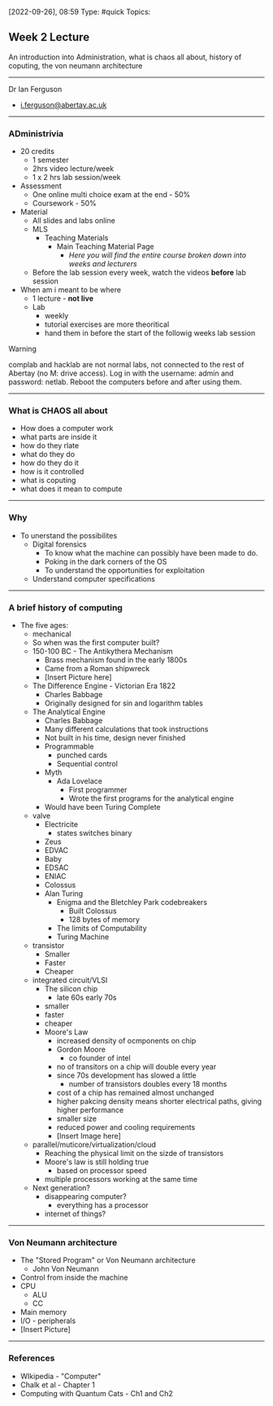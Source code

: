 [2022-09-26], 08:59
Type: #quick
Topics: 

## Week 2 Lecture

An introduction into Administration, what is chaos all about, history of coputing, the von neumann architecture

---

Dr Ian Ferguson
- i.ferguson@abertay.ac.uk

___

### ADministrivia
- 20 credits
	- 1 semester
	- 2hrs video lecture/week
	- 1 x 2 hrs lab session/week
- Assessment
	- One online multi choice exam at the end - 50%
	- Coursework - 50%
- Material
	- All slides and labs online
	- MLS
		- Teaching Materials
			- Main Teaching Material Page
				- *Here you will find the entire course broken down into weeks and lecturers*
	- Before the lab session every week, watch the videos **before** lab session
- When am i meant to be where
	- 1 lecture - **not live**
	- Lab
		- weekly
		- tutorial exercises are more theoritical
		- hand them in before the start of the followig weeks lab session

>[!WARNING]
>complab and hacklab are not normal labs, not connected to the rest of Abertay (no M: drive access). Log in with the username: admin and password: netlab. Reboot the computers before and after using them.

___

### What is CHAOS all about
- How does a computer work
- what parts are inside it
- how do they rlate
- what do they do
- how do they do it
- how is it controlled
- what is coputing
- what does it mean to compute

___

### Why

- To unerstand the possibilites
	- Digital forensics
		- To know what the machine can possibly have been made to do.
		- Poking in the dark corners of the OS
		- To understand the opportunities for exploitation
	- Understand computer specifications

---

### A brief history of computing
- The five ages:
	- mechanical
	- So when was the first computer built?
	- 150-100 BC - The Antikythera Mechanism
		- Brass mechanism found in the early 1800s
		- Came from a Roman shipwreck
		- \[Insert Picture here\]
	- The Difference Engine - Victorian Era 1822
		- Charles Babbage
		- Originally designed for sin and logarithm tables
	- The Analytical Engine
		- Charles Babbage
		- Many different calculations that took instructions
		- Not built in his time, design never finished
		- Programmable
			- punched cards
			- Sequential control
		- Myth
			- Ada Lovelace
				- First programmer
				- Wrote the first programs for the analytical engine
		- Would have been Turing Complete
	- valve
		- Electricite
			- states switches binary
		- Zeus
		- EDVAC
		- Baby
		- EDSAC
		- ENIAC
		- Colossus
		- Alan Turing
			- Enigma and the Bletchley Park codebreakers
				- Built Colossus
				- 128 bytes of memory
			- The limits of Computability
			- Turing Machine
	- transistor
		- Smaller
		- Faster
		- Cheaper
	- integrated circuit/VLSI
		- The silicon chip
			- late 60s early 70s
		- smaller
		- faster
		- cheaper
		- Moore's Law
			- increased density of ocmponents on chip
			- Gordon Moore
				- co founder of intel
			- no of transitors on a chip will double every year
			- since 70s development has slowed a little
				- number of transistors doubles every 18 months
			- cost of a chip has remained almost unchanged
			- higher pakcing density means shorter electrical paths, giving higher performance
			- smaller size
			- reduced power and cooling requirements
			- \[Insert Image here\]
	- parallel/muticore/virtualization/cloud
		- Reaching the physical limit on the sizde of transistors
		- Moore's law is still holding true
			- based on processor speed
		- multiple processors working at the same time
	- Next generation?
		- disappearing computer?
			- everything has a processor
		- internet of things?

---

### Von Neumann architecture

- The "Stored Program" or Von Neumann architecture
	- John Von Neumann
- Control from inside the machine
- CPU
	- ALU
	- CC
- Main memory
- I/O - peripherals
- \[Insert Picture\]

---

### References
- WIkipedia - "Computer"
- Chalk et al - Chapter 1
- Computing with Quantum Cats - Ch1 and Ch2
